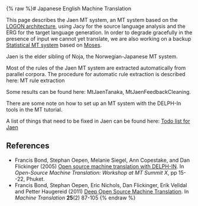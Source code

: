 {% raw %}# Japanese English Machine Translation

This page describes the Jaen MT system, an MT system based on the [LOGON
architecture](), using Jacy for the source language
analysis and the ERG for the target language generation. In
order to degrade gracefully in the presence of input we cannot yet
translate, we are also working on a backup [Statistical MT
system]() based on [Moses](http://www.statmt.org/moses/).

Jaen is the elder sibling of Noja, the Norwegian-Japanese MT
system.

Most of the rules of the Jaen MT system are extracted automatically from
parallel corpora. The procedure for automatic rule extraction is
described here: MT rule extraction

Some results can be found here: MtJaenTanaka,
MtJaenFeedbackCleaning.

There are some note on how to set up an MT system with the DELPH-In
tools in the MT tutorial.

A list of things that need to be fixed in Jaen can be found here: [Todo
list for Jaen]()

## References

- Francis Bond, Stephan Oepen, Melanie Siegel, Ann Copestake, and Dan
Flickinger (2005) [Open source machine translation with
DELPH-IN](http://www2.nict.go.jp/x/x161/en/member/bond/pubs/2005-summit-osmt.pdf).
In *Open-Source Machine Translation: Workshop at MT Summit X*, pp
15--22, Phuket.
- Francis Bond, Stephan Oepen, Eric Nichols, Dan Flickinger, Erik
Velldal and Petter Haugereid (2011) [Deep Open Source Machine
Translation](http://www.springerlink.com/openurl.asp?genre=article&id=doi:10.1007/s10590-011-9099-4).
In *Machine Translation* **25**(2) 87-105
<update date omitted for speed>{% endraw %}